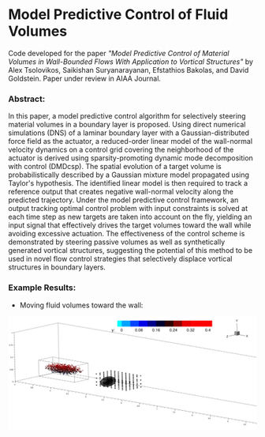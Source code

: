 # Model Predictive Control of Fluid Volumes
Code developed for the paper *"Model Predictive Control of Material Volumes in Wall-Bounded Flows With Application to Vortical Structures"* by Alex Tsolovikos, Saikishan Suryanarayanan, Efstathios Bakolas, and David Goldstein. Paper under review in AIAA Journal.

### Abstract:

In this paper, a model predictive control algorithm for selectively steering material volumes in a boundary layer is proposed. Using direct numerical simulations (DNS) of a laminar boundary layer with a Gaussian-distributed force field as the actuator, a reduced-order linear model of the wall-normal velocity dynamics on a control grid covering the neighborhood of the actuator is derived using sparsity-promoting dynamic mode decomposition with control (DMDcsp).
The spatial evolution of a target volume is probabilistically described by a Gaussian mixture model propagated using Taylor's hypothesis. The identified linear model is then required to track a reference output that creates negative wall-normal velocity along the predicted trajectory. Under the model predictive control framework, an output tracking optimal control problem with input constraints is solved at each time step as new targets are taken into account on the fly, yielding an input signal that effectively drives the target volumes toward the wall while avoiding excessive actuation. The effectiveness of the control scheme is demonstrated by steering passive volumes as well as synthetically generated vortical structures, suggesting the potential of this method to be used in novel flow control strategies that selectively displace vortical structures in boundary layers.


### Example Results:

- Moving fluid volumes toward the wall:

![](animations/dns_animation.gif)

